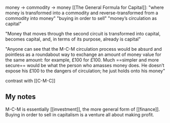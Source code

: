 money -> commodity -> money
[[The General Formula for Capital]]:
"where money is transformed into a commodity and reverse-transformed from a commodity into money"
"buying in order to sell"
"money’s circulation as capital"

"Money that moves through the second circuit is transformed into capital, becomes capital, and, in terms of its purpose, already is capital"

"Anyone can see that the M-C-M circulation process would be absurd and pointless as a roundabout way to exchange an amount of money value for the same amount: for example, £100 for £100. Much ==simpler and more secure== would be what the person who amasses money does. He doesn’t expose his £100 to the dangers of circulation; he just holds onto his money"

contrast with [[C-M-C]]

## My notes
M-C-M is essentially [[investment]], the more general form of [[finance]]. Buying in order to sell in capitalism is a venture all about making profit. 